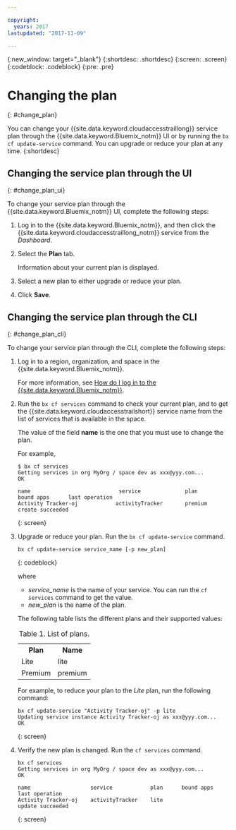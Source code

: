 ```yaml
---

copyright:
  years: 2017
lastupdated: "2017-11-09"

---
```


{:new_window: target="_blank"}
{:shortdesc: .shortdesc}
{:screen: .screen}
{:codeblock: .codeblock}
{:pre: .pre}


# Changing the plan
{: #change_plan}

You can change your {{site.data.keyword.cloudaccesstraillong}} service plan through the {{site.data.keyword.Bluemix_notm}} UI or by running the `bx cf update-service` command. You can upgrade or reduce your plan at any time.
{:shortdesc}

## Changing the service plan through the UI
{: #change_plan_ui}

To change your service plan through the {{site.data.keyword.Bluemix_notm}} UI, complete the following steps:

1. Log in to  the {{site.data.keyword.Bluemix_notm}}, and then click the {{site.data.keyword.cloudaccesstraillong_notm}} service from the *Dashboard*. 
    
2. Select the **Plan** tab.

    Information about your current plan is displayed.
	
3. Select a new plan to either upgrade or reduce your plan. 

4. Click **Save**.



## Changing the service plan through the CLI
{: #change_plan_cli}

To change your service plan through the CLI, complete the following steps:

1. Log in to a region, organization, and space in the {{site.data.keyword.Bluemix_notm}}. 

    For more information, see [How do I log in to the {{site.data.keyword.Bluemix_notm}}](/docs/services/cloud-activity-tracker/qa/cli_qa.html#login).
	
2. Run the `bx cf services` command to check your current plan, and to get the {{site.data.keyword.cloudaccesstrailshort}} service name from the list of services that is available in the space. 

    The value of the field **name** is the one that you must use to change the plan. 

    For example,
	
	```
	$ bx cf services
    Getting services in org MyOrg / space dev as xxx@yyy.com...
    OK
    
    name                            service              plan          bound apps      last operation
    Activity Tracker-oj            activityTracker       premium                       create succeeded
    ```
	{: screen}
    
3. Upgrade or reduce your plan. Run the `bx cf update-service` command.
    
	```
	bx cf update-service service_name [-p new_plan]
	```
	{: codeblock}
	
	where 
	
	* *service_name* is the name of your service. You can run the `cf services` command to get the value.
	* *new_plan* is the name of the plan.
	
	The following table lists the different plans and their supported values:
	
	<table>
	  <caption>Table 1. List of plans.</caption>
	  <tr>
	    <th>Plan</th>
	    <th>Name</th>
	  </tr>
	  <tr>
	    <td>Lite</td>
	    <td>lite</td>
	  </tr>
	  <tr>
	    <td>Premium</td>
	    <td>premium</td>
	  </tr>
	</table>
	
	For example, to reduce your plan to the *Lite* plan, run the following command:
	
	```
	bx cf update-service "Activity Tracker-oj" -p lite
    Updating service instance Activity Tracker-oj as xxx@yyy.com...
    OK
	```
	{: screen}

4. Verify the new plan is changed. Run the `cf services` command.

    ```
	bx cf services
    Getting services in org MyOrg / space dev as xxx@yyy.com...
    OK

    name                   service            plan      bound apps   last operation
    Activity Tracker-oj    activityTracker    lite                   update succeeded
	```
	{: screen}





